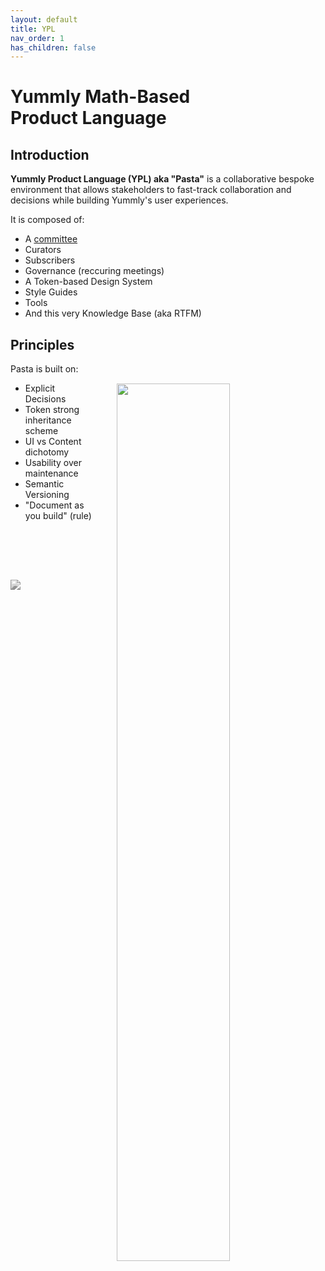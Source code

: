```yaml
---
layout: default
title: YPL
nav_order: 1
has_children: false
---
```

<h1>Yummly <span class="titleLight">Math-Based</span><br>Product Language</h1>

## Introduction

**Yummly Product Language (YPL) aka "Pasta"** is a collaborative bespoke environment that allows stakeholders to fast-track collaboration and decisions while building Yummly's user experiences.

It is composed of:

- A [committee](mailto:pasta@yummly.com)
- Curators
- Subscribers
- Governance (reccuring meetings)
- A Token-based Design System
- Style Guides
- Tools
- And this very Knowledge Base (aka RTFM)

## Principles

<a href="http://www.geometryofpasta.com/"><img src="{{site.baseurl}}/assets/images/YPL-DOC-intro-book.gif" style="background-color: transparent; width: 60%; float: right; padding:2rem; border: none;"></a> Pasta is built on:

- Explicit Decisions
- Token strong inheritance scheme
- UI vs Content dichotomy
- Usability over maintenance
- Semantic Versioning
- "Document as you build" (rule)

<br><br>

<a href="https://popchart.co/products/the-permutations-of-pasta"><img src="{{site.baseurl}}/assets/images/YPL-DOC-ThePermutationsOfPasta.jpg" style="background-color: transparent; padding-top:2rem; filter: grayscale(100%);  border: none;"></a>
